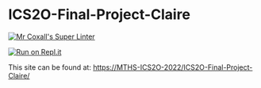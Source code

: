 # ICS2O-Final-Project-Claire

[![Mr Coxall's Super Linter](https://github.com/MTHS-ICS2O-2022/ICS2O-Final-Project-Claire/workflows/Mr%20Coxall's%20Super%20Linter/badge.svg)](https://github.com/MTHS-ICS2O-2022/ICS2O-Final-Project-Claire/actions)

[![Run on Repl.it](https://repl.it/badge/github/MTHS-ICS2O-2022/ICS2O-Final-Project-Claire)](https://repl.it/github/MTHS-ICS2O-2022/ICS2O-Final-Project-Claire)

This site can be found at: [https://MTHS-ICS2O-2022/ICS2O-Final-Project-Claire/](https://MTHS-ICS2O-2022/ICS2O-Final-Project-Claire/)
